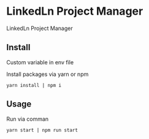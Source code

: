 # LinkedLn Project Manager

LinkedLn Project Manager

## Install

Custom variable in env file

Install packages via yarn or npm

```
yarn install | npm i
```


## Usage
Run via comman
```
yarn start | npm run start
```